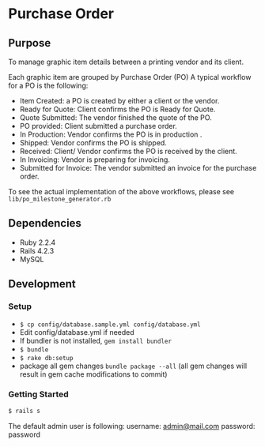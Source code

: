 # Purchase Order

## Purpose

To manage graphic item details between a printing vendor and its client.

Each graphic item are grouped by Purchase Order (PO)
A typical workflow for a PO is the following:
- Item Created: a PO is created by either a client or the vendor.
- Ready for Quote: Client confirms the PO is Ready for Quote.
- Quote Submitted: The vendor finished the quote of the PO.
- PO provided: Client submitted a purchase order.
- In Production: Vendor confirms the PO is in production .
- Shipped: Vendor confirms the PO is shipped.
- Received: Client/ Vendor confirms the PO is received by the client.
- In Invoicing: Vendor is preparing for invoicing.
- Submitted for Invoice: The vendor submitted an invoice for the purchase order.

To see the actual implementation of the above workflows, please see ```lib/po_milestone_generator.rb```

## Dependencies
- Ruby  2.2.4
- Rails 4.2.3
- MySQL

## Development

### Setup
- ```$ cp config/database.sample.yml config/database.yml```
- Edit config/database.yml if needed
- If bundler is not installed, ```gem install bundler```
- ```$ bundle```
- ```$ rake db:setup```
- package all gem changes ```bundle package --all``` (all gem changes will result in gem cache modifications to commit)

### Getting Started

```bash
$ rails s
```
The default admin user is following:
username: admin@mail.com
password: password



